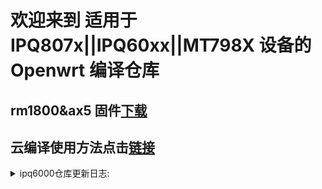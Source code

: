 # 欢迎来到 适用于 IPQ807x||IPQ60xx||MT798X 设备的 Openwrt 编译仓库

## rm1800&ax5 固件[下载](https://github.com/breeze303/Redmi-ax5/releases)

## 云编译使用方法点击[链接](https://p3terx.com/archives/build-openwrt-with-github-actions.html)

<details>
<summary>ipq6000仓库更新日志:</summary>
08.19更新日志：  
* ssr-plus更新到最新版。  
2.添加了自动重启app，定时重启能提高使用体验，  
3.去掉了turboacc中的bbr加速状态，kernel 4.4不支持bbr加速。  

08.24更新日志：  
1.解锁网易云音乐使用go版本，节约内存，  
2.修复turboacc开启dns缓存再关闭之后dns解析不正常的问题，  
3.加入nsscrypto模块，或许对于某些软件的加解密过程有些作用。  

09.20更新日志：  
1.插件更新。  
2.最大连接数增加到65535。  

09.23更新日志：  
1.同步上游最新更新。  
2.cpu超频到1.8ghz。  

10.03更新日志：  
1.优化超频选项，根据跑分结果选定三档频率，1.0-1.4ghz。  
2.优化nss失效状态下的网络性能。  

10.14更新日志：  
1.源码还原部分默认设置。  
2.和目ax18固件精简版和完全版双版本更新。  
3.重构云编译脚本仓库，提升可读性。  
4.添加nss状态显示。  

10.16更新日志：  
1.更优雅的解决的端口回环设置失效的问题。  
2.简化云编译.config文件，方便二次修改。

10.20更新日志：  
1.梳理dnsmasq相关代码，修复bug。  
2.默认关闭“过滤ipv6 dns解析”。  
3.openssl升级到q版本。  

11.11更新日志：  
1.cpu频率开放更多挡位，0.8~1.8g。  
2.云编译添加红米ax6支持。

12.01更新日志：  
1.云编译添加了360t7设备支持。  
2.云编译添加了红米ax6000设备支持。  

12.25更新日志  
1.支持opkg在线安装软件。  
2.删除部分不必要改动。  
3.luci package仓库更新。  

01.10更新日志  
请fork的ipq6000库的及时更新到r23.01.10版本。  
r22.12.25存在几个有bug的阶段。

02.01更新日志：  
1.同步openwrt-19.07稳定分支代码。  
2.释放wifi部分的保留内存，可用内存增加51mb，现在开机约有140mb可用内存。  
3.ipq6000仓库新增了wifi分支，恢复wifi并为和目ax18设备增加专门的bdf，效果有待测试。（该分支不包含.2提到的更新。）  
4.一些插件的更新。例如，修复msd_lite播放4k源丢包的问题。  
5.一些不重要的更新。例如，删除了1.8g这个虚假的频率。360v6现在恢复原本的qihoo_v6设备名称，uboot下刷机或者ssh下使用sysupgrade -F命令升级。  

02.14更新日志：  
1.redmi_ax6改用patch的形式添加设备支持，不再需要手动维护。  
2.ssr-plus插件，trojan增加支持识别链接是否允许 “allowInsecure”。（only ipq6000）  
3.原ipq6000仓库改名ipq6018并不再更新。新仓库依然叫ipq6000。  
4.更新GitHub Actions output函数。  

</details>
